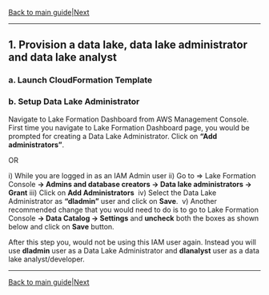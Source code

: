[Back to main guide](../README.md)|[Next](activity2.md)

____

## 1. Provision a data lake, data lake administrator and data lake analyst

### a. Launch CloudFormation Template


### b. Setup Data Lake Administrator
Navigate to Lake Formation Dashboard from AWS Management Console.
First time you navigate to Lake Formation Dashboard page, you would be prompted for creating a Data Lake Administrator. Click on **“Add administrators”**.

OR

i) While you are logged in as an IAM Admin user
ii) Go to => Lake Formation Console **→ Admins and database creators → Data lake administrators → Grant**
iii) Click on **Add Administrators**
<img>
iv) Select the Data Lake Administrator as **“dladmin”** user and click on **Save**.
<img>
v) Another recommended change that you would need to do is to go to Lake Formation Console **→ Data Catalog → Settings** and **uncheck** both the boxes as shown below and click on **Save** button.
<img>

After this step you, would not be using this IAM user again. Instead you will use **dladmin** user as a Data Lake Administrator and **dlanalyst** user as a data lake analyst/developer.

___

[Back to main guide](../README.md)|[Next](activity2.md)
